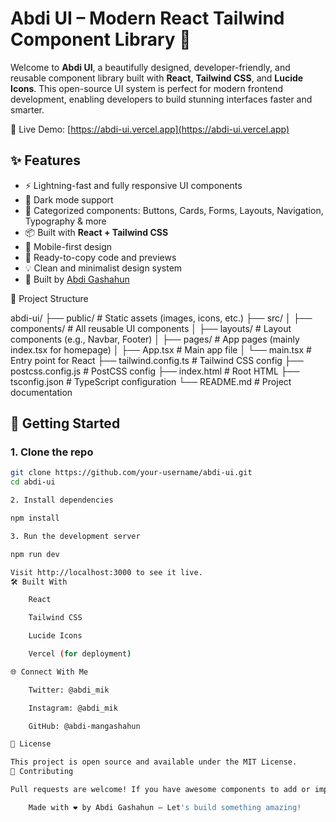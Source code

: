# Abdi UI – Modern React Tailwind Component Library 🌟

Welcome to **Abdi UI**, a beautifully designed, developer-friendly, and reusable component library built with **React**, **Tailwind CSS**, and **Lucide Icons**. This open-source UI system is perfect for modern frontend development, enabling developers to build stunning interfaces faster and smarter.

🔗 Live Demo: [https://abdi-ui.vercel.app](https://abdi-ui.vercel.app)

## ✨ Features

- ⚡ Lightning-fast and fully responsive UI components
- 🎨 Dark mode support
- 🧱 Categorized components: Buttons, Cards, Forms, Layouts, Navigation, Typography & more
- 📦 Built with **React + Tailwind CSS**
- 📱 Mobile-first design
- 🧩 Ready-to-copy code and previews
- 💡 Clean and minimalist design system
- 🧠 Built by [Abdi Gashahun](mailto:abdigashahun0@gmail.com)

📁 Project Structure

abdi-ui/
├── public/                 # Static assets (images, icons, etc.)
├── src/
│   ├── components/         # All reusable UI components
│   ├── layouts/            # Layout components (e.g., Navbar, Footer)
│   ├── pages/              # App pages (mainly index.tsx for homepage)
│   ├── App.tsx             # Main app file
│   └── main.tsx            # Entry point for React
├── tailwind.config.ts      # Tailwind CSS config
├── postcss.config.js       # PostCSS config
├── index.html              # Root HTML
├── tsconfig.json           # TypeScript configuration
└── README.md               # Project documentation


## 🚀 Getting Started

### 1. Clone the repo

```bash
git clone https://github.com/your-username/abdi-ui.git
cd abdi-ui

2. Install dependencies

npm install

3. Run the development server

npm run dev

Visit http://localhost:3000 to see it live.
🛠️ Built With

    React

    Tailwind CSS

    Lucide Icons

    Vercel (for deployment)

🌐 Connect With Me

    Twitter: @abdi_mik

    Instagram: @abdi_mik

    GitHub: @abdi-mangashahun

📄 License

This project is open source and available under the MIT License.
🙌 Contributing

Pull requests are welcome! If you have awesome components to add or improve, feel free to fork the project and submit a PR.

    Made with ❤️ by Abdi Gashahun — Let's build something amazing!

